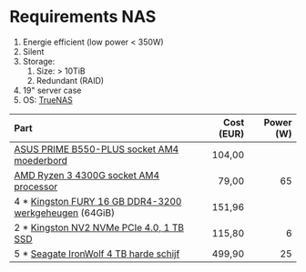 # Requirements NAS

1. Energie efficient (low power < 350W)
1. Silent
1. Storage: 
    1. Size: > 10TiB
    1. Redundant (RAID)
1. 19" server case
1. OS: [TrueNAS](https://www.truenas.com/)


| Part     | Cost (EUR) | Power (W) |
| :------- | ---------: | --------: |
| [ASUS PRIME B550-PLUS socket AM4 moederbord](https://www.alternate.nl/ASUS/PRIME-B550-PLUS-socket-AM4-moederbord/html/product/1647954)| 104,00 |   |
| [AMD Ryzen 3 4300G socket AM4 processor](https://www.alternate.nl/AMD/Ryzen-3-4300G-socket-AM4-processor/html/product/1871854) | 79,00 | 65 |
| 4 * [Kingston FURY 16 GB DDR4-3200 werkgeheugen](https://www.alternate.nl/Kingston-FURY/16-GB-DDR4-3200-werkgeheugen/html/product/1765479) (64GiB)| 151,96 |  |
| 2 * [Kingston NV2 NVMe PCIe 4.0, 1 TB SSD](https://www.alternate.nl/Kingston/NV2-NVMe-PCIe-4-0-1-TB-SSD/html/product/1864204) | 115,80 | 6 |
| 5 * [Seagate IronWolf 4 TB harde schijf](https://www.alternate.nl/Seagate/IronWolf-4-TB-harde-schijf/html/product/1820076) | 499,90 | 25 |
